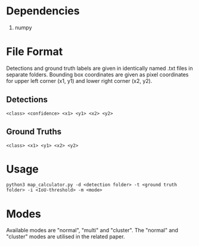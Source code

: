 # Dependencies
1. numpy

# File Format 
Detections and ground truth labels are given in identically named .txt files in separate folders. Bounding box coordinates are given as pixel coordinates for upper left corner (x1, y1) and lower right corner (x2, y2).

## Detections  
```
<class> <confidence> <x1> <y1> <x2> <y2> 
```
## Ground Truths  
```
<class> <x1> <y1> <x2> <y2> 
```
# Usage 
```
python3 map_calculator.py -d <detection folder> -t <ground truth folder> -i <IoU-threshold> -m <mode>
```
# Modes
Available modes are "normal", "multi" and "cluster". The "normal" and "cluster" modes are utilised in the related paper.
